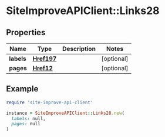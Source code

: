 # SiteImproveAPIClient::Links28

## Properties

| Name | Type | Description | Notes |
| ---- | ---- | ----------- | ----- |
| **labels** | [**Href197**](Href197.md) |  | [optional] |
| **pages** | [**Href12**](Href12.md) |  | [optional] |

## Example

```ruby
require 'site-improve-api-client'

instance = SiteImproveAPIClient::Links28.new(
  labels: null,
  pages: null
)
```

